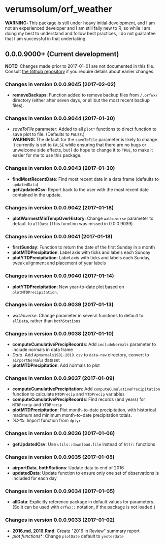 # verumsolum/orf_weather

**WARNING:** This package is still under heavy initial development, and I am
not an experienced developer and I am still faily new to R, so while I am
doing my best to understand and follow best practices, I do not guarantee that
I am successful in that undertaking.

## 0.0.0.9000+ (Current development)

**NOTE:** Changes made prior to 2017-01-01 are not documented in this file.
Consult [the Github repository](github.com/verumsolum/orf_weather) if you
require details about earlier changes.

### Changes in version 0.0.0.9045 (2017-02-02)
* **removeBackups**: Function added to remove backup files from `/.orfwx/` 
directory (either after seven days, or all but the most recent backup files).

### Changes in version 0.0.0.9044 (2017-01-30)
* *saveToFile* parameter: Added to all `plot*` functions to direct function to
save plot to file. (Defaults to `FALSE`.)  
**WARNING:** The default for the `saveToFile` parameter is likely to change.
It currently is set to `FALSE` while ensuring that there are no bugs or 
unwelcome side effects, but I do hope to change it to `TRUE`, to make it easier
for me to use this package.

### Changes in version 0.0.0.9043 (2017-01-30)
* **findMostRecentDate**: Find most recent date in a data frame (defaults to
`updatedData`)
* **getUpdatedCsv**: Report back to the user with the most recent date contained
in the update.

### Changes in version 0.0.0.9042 (2017-01-18)
* **plotWarmestMinTempOverHistory**: Change `wxUniverse` parameter to default to
`allData` (This function was missed in 0.0.0.9039)

### Changes in version 0.0.0.9041 (2017-01-18)
* **firstSunday**: Function to return the date of the first Sunday in a month
* **plotMTDPrecipitation**: Label axis with ticks and labels each Sunday
* **plotYTDPrecipitation**: Label axis with ticks and labels each Sunday, tweak
alignment and placement of year labels

### Changes in version 0.0.0.9040 (2017-01-14)
* **plotYTDPrecipitation**: New year-to-date plot based on 
`plotMTDPrecipitation`.

### Changes in version 0.0.0.9039 (2017-01-13)
* *wxUniverse*: Change parameter in several functions to default to `allData`,
rather than `bothStations`

### Changes in version 0.0.0.9038 (2017-01-10)
* **computeCumulativePrecipRecords**: Add `includeNormals` parameter to
include normals in data frame
* *Data*: Add `ApNormals1981-2010.csv` to `data-raw` directory, convert to
`airportNormals` dataset
* **plotMTDPrecipitation**: Add normals to plot

### Changes in version 0.0.0.9037 (2017-01-09)
* **computeCumulativePrecipitation**: Add `computeCumulativePrecipitation`
function to calculate `MTDPrecip` and `YTDPrecip` variables
* **computeCumulativePrecipRecords**: Find records (and years) for
`MTDPrecip` and `YTDPrecip`
* **plotMTDPrecipitation**: Plot month-to-date precipitation, with historical
maximum and minimum month-to-date precipitation totals.
* **%>%**: Import function from `dplyr`

### Changes in version 0.0.0.9036 (2017-01-06)
* **getUpdatedCsv**: Use `utils::download.file` instead of `httr:` functions

### Changes in version 0.0.0.9035 (2017-01-05)
* **airportData**, **bothStations**: Update data to end of 2016
* **updatedData**: Update function to ensure only one set of observations is
included for each day

### Changes in version 0.0.0.9034 (2017-01-05)
* **allData**: Explicitly reference package in default values for parameters.
(So it can be used with `orfwx::` notation, if the package is not loaded.)

### Changes in version 0.0.0.9033 (2017-01-02)
* **2016.md**, **2016.Rmd**: Create "2016 in Review" summary report
* **plot* functions**: Change `plotDate` default to `yesterdate`

